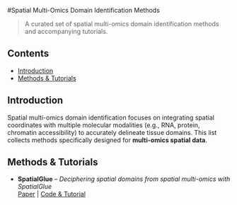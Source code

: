 #Spatial Multi-Omics Domain Identification Methods

> A curated set of spatial multi-omics domain identification methods and accompanying tutorials.

## Contents
- [Introduction](#introduction)
- [Methods & Tutorials](#methods--tutorials)

## Introduction
Spatial multi-omics domain identification focuses on integrating spatial coordinates with multiple molecular modalities (e.g., RNA, protein, chromatin accessibility) to accurately delineate tissue domains. This list collects methods specifically designed for **multi-omics spatial data**.

## Methods & Tutorials
- **SpatialGlue** – *Deciphering spatial domains from spatial multi-omics with SpatialGlue*  
  [Paper](https://www.nature.com/articles/s41592-024-02316-4) | [Code & Tutorial](https://github.com/your-link-to-repo)


